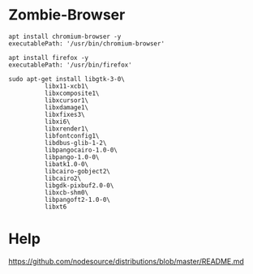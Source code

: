 # Zombie-Browser

```
apt install chromium-browser -y 
executablePath: '/usr/bin/chromium-browser'

apt install firefox -y
executablePath: '/usr/bin/firefox'
```

```
sudo apt-get install libgtk-3-0\
          libx11-xcb1\
          libxcomposite1\
          libxcursor1\
          libxdamage1\
          libxfixes3\
          libxi6\
          libxrender1\
          libfontconfig1\
          libdbus-glib-1-2\
          libpangocairo-1.0-0\
          libpango-1.0-0\
          libatk1.0-0\
          libcairo-gobject2\
          libcairo2\
          libgdk-pixbuf2.0-0\
          libxcb-shm0\
          libpangoft2-1.0-0\
          libxt6
```

# Help
https://github.com/nodesource/distributions/blob/master/README.md
